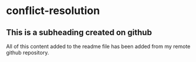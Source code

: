# conflict-resolution
 
 
  ## This is a subheading created on github

  All of this content added to the readme file has been added from my remote github repository.
